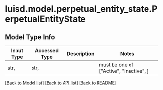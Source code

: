# luisd.model.perpetual_entity_state.PerpetualEntityState

## Model Type Info
Input Type | Accessed Type | Description | Notes
------------ | ------------- | ------------- | -------------
str,  | str,  |  | must be one of ["Active", "Inactive", ] 

[[Back to Model list]](../../README.md#documentation-for-models) [[Back to API list]](../../README.md#documentation-for-api-endpoints) [[Back to README]](../../README.md)

